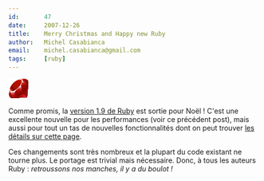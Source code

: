 ```yaml
---
id:       47
date:     2007-12-26
title:    Merry Christmas and Happy new Ruby
author:   Michel Casabianca
email:    michel.casabianca@gmail.com
tags:     [ruby]
---
```


![](logo-ruby.png)

Comme promis, la [version 1.9 de Ruby](http://www.ruby-lang.org/en/news/) est sortie pour Noël ! C'est une excellente nouvelle pour les performances (voir ce précédent post), mais aussi pour tout un tas de nouvelles fonctionnalités dont on peut trouver [les détails sur cette page](http://eigenclass.org/hiki.rb?Changes%20in%20Ruby%201.9).

Ces changements sont très nombreux et la plupart du code existant ne tourne plus. Le portage est trivial mais nécessaire. Donc, à tous les auteurs Ruby : *retroussons nos manches, il y a du boulot !*

